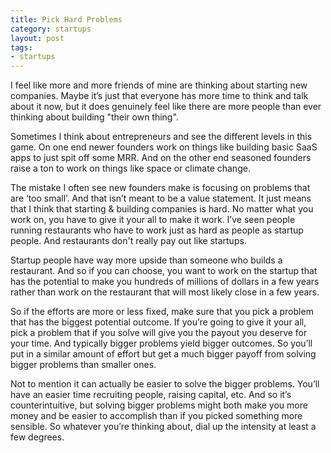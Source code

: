 ```yaml
---
title: Pick Hard Problems
category: startups
layout: post
tags: 
- startups
---
```


I feel like more and more friends of mine are thinking about starting new companies. Maybe it’s just that everyone has more time to think and talk about it now, but it does genuinely feel like there are more people than ever thinking about building "their own thing".

Sometimes I think about entrepreneurs and see the different levels in this game. On one end newer founders work on things like building basic SaaS apps to just spit off some MRR. And on the other end seasoned founders raise a ton to work on things like space or climate change.

The mistake I often see new founders make is focusing on problems that are ‘too small’. And that isn’t meant to be a value statement. It just means that I think that starting & building companies is hard. No matter what you work on, you have to give it your all to make it work. I’ve seen people running restaurants who have to work just as hard as people as startup people. And restaurants don't really pay out like startups.

Startup people have way more upside than someone who builds a restaurant. And so if you can choose, you want to work on the startup that has the potential to make you hundreds of millions of dollars in a few years rather than work on the restaurant that will most likely close in a few years.

So if the efforts are more or less fixed, make sure that you pick a problem that has the biggest potential outcome. If you’re going to give it your all, pick a problem that if you solve will give you the payout you deserve for your time. And typically bigger problems yield bigger outcomes. So you’ll put in a similar amount of effort but get a much bigger payoff from solving bigger problems than smaller ones.

Not to mention it can actually be easier to solve the bigger problems. You’ll have an easier time recruiting people, raising capital, etc. And so it’s counterintuitive, but solving bigger problems might both make you more money and be easier to accomplish than if you picked something more sensible. So whatever you’re thinking about, dial up the intensity at least a few degrees.

